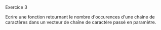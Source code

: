 Exercice 3

Ecrire une fonction retournant le nombre d'occurences d'une chaîne de caractères dans un vecteur de chaîne de caractère passé en paramètre. 